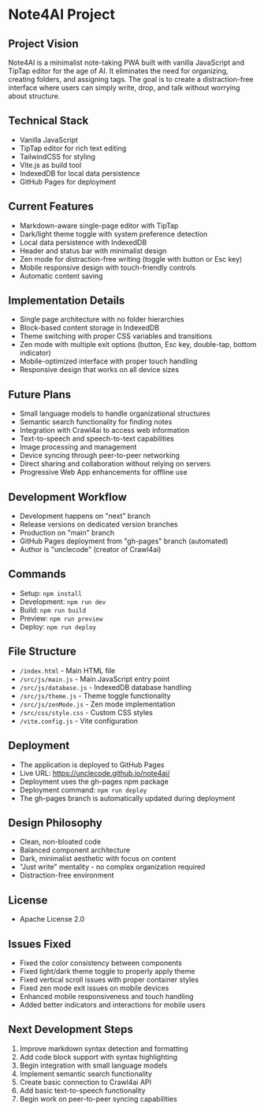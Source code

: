 # Note4AI Project

## Project Vision
Note4AI is a minimalist note-taking PWA built with vanilla JavaScript and TipTap editor for the age of AI. It eliminates the need for organizing, creating folders, and assigning tags. The goal is to create a distraction-free interface where users can simply write, drop, and talk without worrying about structure.

## Technical Stack
- Vanilla JavaScript
- TipTap editor for rich text editing
- TailwindCSS for styling
- Vite.js as build tool
- IndexedDB for local data persistence
- GitHub Pages for deployment

## Current Features
- Markdown-aware single-page editor with TipTap
- Dark/light theme toggle with system preference detection
- Local data persistence with IndexedDB
- Header and status bar with minimalist design
- Zen mode for distraction-free writing (toggle with button or Esc key)
- Mobile responsive design with touch-friendly controls
- Automatic content saving

## Implementation Details
- Single page architecture with no folder hierarchies
- Block-based content storage in IndexedDB
- Theme switching with proper CSS variables and transitions
- Zen mode with multiple exit options (button, Esc key, double-tap, bottom indicator)
- Mobile-optimized interface with proper touch handling
- Responsive design that works on all device sizes

## Future Plans
- Small language models to handle organizational structures
- Semantic search functionality for finding notes
- Integration with Crawl4ai to access web information
- Text-to-speech and speech-to-text capabilities
- Image processing and management
- Device syncing through peer-to-peer networking
- Direct sharing and collaboration without relying on servers
- Progressive Web App enhancements for offline use

## Development Workflow
- Development happens on "next" branch
- Release versions on dedicated version branches
- Production on "main" branch
- GitHub Pages deployment from "gh-pages" branch (automated)
- Author is "unclecode" (creator of Crawl4ai)

## Commands
- Setup: `npm install`
- Development: `npm run dev`
- Build: `npm run build`
- Preview: `npm run preview`
- Deploy: `npm run deploy`

## File Structure
- `/index.html` - Main HTML file
- `/src/js/main.js` - Main JavaScript entry point
- `/src/js/database.js` - IndexedDB database handling
- `/src/js/theme.js` - Theme toggle functionality
- `/src/js/zenMode.js` - Zen mode implementation
- `/src/css/style.css` - Custom CSS styles
- `/vite.config.js` - Vite configuration

## Deployment
- The application is deployed to GitHub Pages
- Live URL: https://unclecode.github.io/note4ai/
- Deployment uses the gh-pages npm package
- Deployment command: `npm run deploy`
- The gh-pages branch is automatically updated during deployment

## Design Philosophy
- Clean, non-bloated code
- Balanced component architecture
- Dark, minimalist aesthetic with focus on content
- "Just write" mentality - no complex organization required
- Distraction-free environment

## License
- Apache License 2.0

## Issues Fixed
- Fixed the color consistency between components
- Fixed light/dark theme toggle to properly apply theme
- Fixed vertical scroll issues with proper container styles
- Fixed zen mode exit issues on mobile devices
- Enhanced mobile responsiveness and touch handling
- Added better indicators and interactions for mobile users

## Next Development Steps
1. Improve markdown syntax detection and formatting
2. Add code block support with syntax highlighting
3. Begin integration with small language models
4. Implement semantic search functionality
5. Create basic connection to Crawl4ai API
6. Add basic text-to-speech functionality
7. Begin work on peer-to-peer syncing capabilities